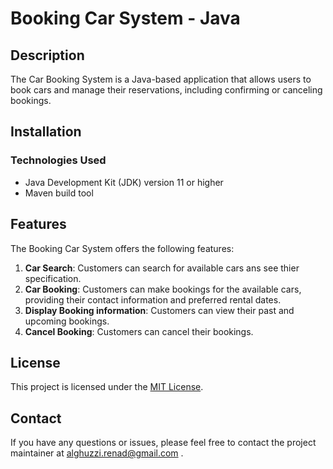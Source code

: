 # Booking Car System - Java

## Description
The Car Booking System is a Java-based application that allows users to book cars and manage their reservations, including confirming or canceling bookings.
## Installation

### Technologies Used
- Java Development Kit (JDK) version 11 or higher
- Maven build tool


## Features
The Booking Car System offers the following features:

1. **Car Search**: Customers can search for available cars ans see thier specification.
2. **Car Booking**: Customers can make bookings for the available cars, providing their contact information and preferred rental dates.
3. **Display Booking information**: Customers can view their past and upcoming bookings.
4. **Cancel Booking**: Customers can cancel their bookings.


## License
This project is licensed under the [MIT License](LICENSE).

## Contact
If you have any questions or issues, please feel free to contact the project maintainer at alghuzzi.renad@gmail.com .

